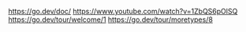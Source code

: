 https://go.dev/doc/
https://www.youtube.com/watch?v=1ZbQS6pOlSQ
https://go.dev/tour/welcome/1
https://go.dev/tour/moretypes/8